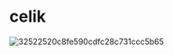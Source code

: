 # celik
![32522520c8fe590cdfc28c731ccc5b65](https://github.com/Ethred314/celik/assets/142418738/53f467f5-e17e-40dd-9e86-f2894cbe50a3)
